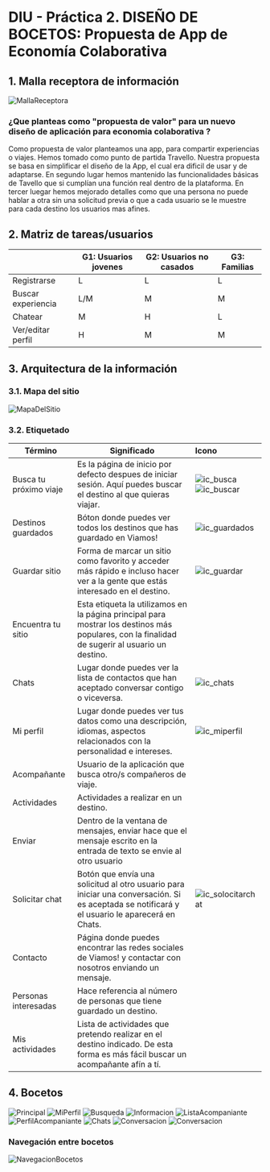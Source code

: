 # DIU - Práctica 2. DISEÑO DE BOCETOS: Propuesta de App de Economía Colaborativa


## 1. Malla receptora de información
![MallaReceptora](MallaReceptora.PNG)

### ¿Que planteas como "propuesta de valor" para un nuevo diseño de aplicación para economia colaborativa ?
Como propuesta de valor planteamos una app, para compartir experiencias o viajes. Hemos tomado como punto de partida Travello. Nuestra propuesta se basa en simplificar el diseño de la App, el cual era dificil de usar y de adaptarse. En segundo lugar hemos mantenido las funcionalidades básicas de Tavello que si cumplían una función real dentro de la plataforma. En tercer luegar hemos mejorado detalles como que una persona no puede hablar a otra sin una solicitud previa o que a cada usuario se le muestre para cada destino los usuarios mas afines.

## 2. Matriz de tareas/usuarios
|                  | G1: Usuarios jovenes | G2: Usuarios no casados | G3: Familias   
|------------------| -------------------- | ------------------------| -------------
Registrarse        | L                    | L                       | L
Buscar experiencia | L/M                  | M                       | M
Chatear            | M                    | H                       | L
Ver/editar perfil  | H                    | M                       | M

## 3. Arquitectura de la información

### 3.1. Mapa del sitio
![MapaDelSitio](Sitemap.png)

### 3.2. Etiquetado
| Término                | Significado                                                  | Icono                                                        |
| ---------------------- | ------------------------------------------------------------ | :----------------------------------------------------------- |
| Busca tu próximo viaje | Es la página de inicio por defecto despues de iniciar sesión. Aquí puedes buscar el destino al que quieras viajar. | ![ic_busca](ic/ic_busca.PNG)![ic_buscar](ic/ic_buscar.PNG) |
| Destinos guardados     | Bóton donde puedes ver todos los destinos que has guardado en Viamos! | ![ic_guardados](ic/ic_guardados.PNG) |
| Guardar sitio          | Forma de marcar un sitio como favorito y acceder más rápido e incluso hacer ver a la gente que estás interesado en el destino. | ![ic_guardar](ic/ic_guardar.PNG) |
| Encuentra tu sitio     | Esta etiqueta la utilizamos en la página principal para mostrar los destinos más populares, con la finalidad de sugerir al usuario un destino. |                                                              |
| Chats                  | Lugar donde puedes ver la lista de contactos que han aceptado conversar contigo o viceversa. | ![ic_chats](ic/ic_chats.PNG) |
| Mi perfil              | Lugar donde puedes ver tus datos como una descripción, idiomas, aspectos relacionados con la personalidad e intereses. | ![ic_miperfil](ic/ic_miperfil.PNG) |
| Acompañante            | Usuario de la aplicación que busca otro/s compañeros de viaje. |                                                              |
| Actividades            | Actividades a realizar en un destino.                        |                                                              |
| Enviar                 | Dentro de la ventana de mensajes, enviar hace que el mensaje escrito en la entrada de texto se envie al otro usuario |                                                              |
| Solicitar chat         | Botón que envía una solicitud al otro usuario para iniciar una conversación. Si es aceptada se notificará y el usuario le aparecerá en Chats. | ![ic_solocitarchat](ic/ic_solocitarchat.PNG) |
| Contacto               | Página donde puedes encontrar las redes sociales de Viamos! y contactar con nosotros enviando un mensaje. |                                                              |
| Personas interesadas   | Hace referencia al número de personas que tiene guardado un destino. |                                                              |
| Mis actividades        | Lista de actividades que pretendo realizar en el destino indicado. De esta forma es más fácil buscar un acompañante afín a tí. |                                                              |

## 4. Bocetos
![Principal](Bocetos/Principal.png "Página principal (buscar)") ![MiPerfil](Bocetos/MiPerfil.png "Mi perfil")
![Busqueda](Bocetos/Busqueda.png "Información de una búsqueda") ![Informacion](Bocetos/InfoCiudad.png "Información de una ciudad")
![ListaAcompaniante](Bocetos/ListaAcompañante.png "Listado de acompañantes") ![PerfilAcompaniante](Bocetos/PerfilAcompañante.png "Perfil de acompañante")
![Chats](Bocetos/Chats.png "Chats") ![Conversacion](Bocetos/Conversacion.png "Conversación")
![Conversacion](Bocetos/Contacto.png "Contacto")

### Navegación entre bocetos
![NavegacionBocetos](Bocetos/NavBocetos.png)
